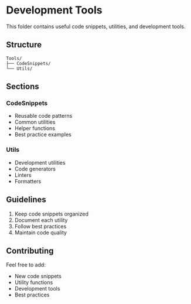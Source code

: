 # Development Tools

This folder contains useful code snippets, utilities, and development tools.

## Structure

```
Tools/
├── CodeSnippets/
└── Utils/
```

## Sections

### CodeSnippets
- Reusable code patterns
- Common utilities
- Helper functions
- Best practice examples

### Utils
- Development utilities
- Code generators
- Linters
- Formatters

## Guidelines

1. Keep code snippets organized
2. Document each utility
3. Follow best practices
4. Maintain code quality

## Contributing

Feel free to add:
- New code snippets
- Utility functions
- Development tools
- Best practices
